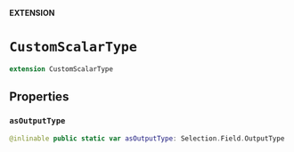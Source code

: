 **EXTENSION**

# `CustomScalarType`
```swift
extension CustomScalarType
```

## Properties
### `asOutputType`

```swift
@inlinable public static var asOutputType: Selection.Field.OutputType
```
